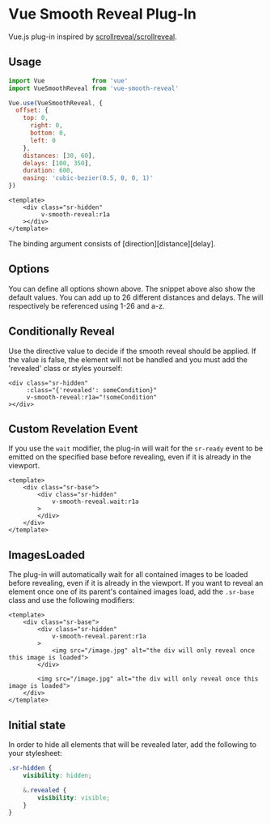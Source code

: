 # Vue Smooth Reveal Plug-In

Vue.js plug-in inspired by [scrollreveal/scrollreveal](https://github.com/scrollreveal/scrollreveal).

## Usage

```js
import Vue             from 'vue'
import VueSmoothReveal from 'vue-smooth-reveal'

Vue.use(VueSmoothReveal, {
  offset: {
    top: 0,
      right: 0,
      bottom: 0,
      left: 0
    },
    distances: [30, 60],
    delays: [100, 350],
    duration: 600,
    easing: 'cubic-bezier(0.5, 0, 0, 1)'
})
```

```vue
<template>
    <div class="sr-hidden"
         v-smooth-reveal:r1a
    ></div>
</template>
```

The binding argument consists of \[direction\]\[distance\]\[delay\].

## Options

You can define all options shown above. The snippet above also show the default values.
You can add up to 26 different distances and delays. The will respectively be referenced using 1-26 and a-z.

## Conditionally Reveal

Use the directive value to decide if the smooth reveal should be applied.
If the value is false, the element will not be handled and you must add the 'revealed' class or styles yourself:

```Vue
<div class="sr-hidden"
     :class="{'revealed': someCondition}"
     v-smooth-reveal:r1a="!someCondition"
></div>
```

## Custom Revelation Event

If you use the `wait` modifier, the plug-in will wait for the `sr-ready` event to be emitted on the specified base before revealing, even if it is already in the viewport.

```Vue
<template>
    <div class="sr-base">
        <div class="sr-hidden"
            v-smooth-reveal.wait:r1a
        >
        </div>
    </div>
</template>
```

## ImagesLoaded

The plug-in will automatically wait for all contained images to be loaded before revealing, even if it is already in the viewport.
If you want to reveal an element once one of its parent's contained images load, add the `.sr-base` class and use the following modifiers:

```Vue
<template>
    <div class="sr-base">
        <div class="sr-hidden"
            v-smooth-reveal.parent:r1a
        >
            <img src="/image.jpg" alt="the div will only reveal once this image is loaded">
        </div>
        
        <img src="/image.jpg" alt="the div will only reveal once this image is loaded">
    </div>
</template>
```

## Initial state

In order to hide all elements that will be revealed later, add the following to your stylesheet:

```SCSS
.sr-hidden {
    visibility: hidden;

    &.revealed {
        visibility: visible;
    }
}
```
